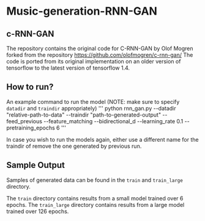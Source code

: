 # Music-generation-RNN-GAN

## c-RNN-GAN
The repository contains the original code for C-RNN-GAN by Olof Mogren forked from the repository https://github.com/olofmogren/c-rnn-gan/
The code is ported from its original implementation on an older version of tensorflow to the latest version of tensorflow 1.4.

## How to run?

An example command to run the model (NOTE: make sure to specify `datadir` and `traindir` appropriately)
'''
python rnn_gan.py  --datadir "relative-path-to-data" --traindir "path-to-generated-output" --feed_previous --feature_matching --bidirectional_d --learning_rate 0.1 --pretraining_epochs 6 
'''

In case you wish to run the models again, either use a different name for the traindir of remove the one generated by previous run.

## Sample Output

Samples of generated data can be found in the `train` and `train_large` directory.

The `train` directory contains results from a small model trained over 6 epochs. The `train_large` directory
contains results from a large model trained over 126 epochs.